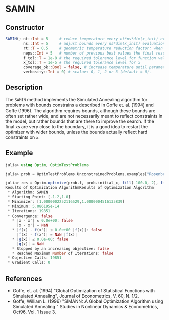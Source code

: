 # SAMIN
## Constructor
```julia
SAMIN(; nt::Int = 5     # reduce temperature every nt*ns*dim(x_init) evaluations
        ns::Int = 5     # adjust bounds every ns*dim(x_init) evaluations
        rt::T = 0.5     # geometric temperature reduction factor: when temp changes, new temp is t=rt*t
        neps::Int = 5   # number of previous best values the final result is compared to
        f_tol::T = 1e-8 # the required tolerance level for function value comparisons
        x_tol::T = 1e-5 # the required tolerance level for x
        coverage_ok::Bool = false, # increase temperature until parameter space is covered
        verbosity::Int = 0) # scalar: 0, 1, 2 or 3 (default = 0).
```
## Description
The `SAMIN` method implements the Simulated Annealing algorithm for problems with
bounds constrains a described in Goffe et. al. (1994) and Goffe (1996). The
algorithm requires bounds, although these bounds are often set rather wide, and
are not necessarily meant to reflect constraints in the model, but rather bounds
that are there to improve the search. If the final `x`s are very close to the boundary,
it is a good idea to restart the optimizer with wider bounds, unless the bounds
actually reflect hard constraints on `x`.

## Example
```julia
julia> using Optim, OptimTestProblems

julia> prob = OptimTestProblems.UnconstrainedProblems.examples["Rosenbrock"];

julia> res = Optim.optimize(prob.f, prob.initial_x, fill(-100.0, 2), fill(100.0, 2), SAMIN(rt=0.9), Optim.Options(iterations=20000))
Results of Optimization AlgorithmResults of Optimization Algorithm
 * Algorithm: SAMIN
 * Starting Point: [-1.2,1.0]
 * Minimizer: [1.0000002252116529,1.0000004516135839]
 * Minimum: 5.086195e-14
 * Iterations: 19851
 * Convergence: false
   * |x - x'| ≤ 0.0e+00: false 
     |x - x'| = NaN 
   * |f(x) - f(x')| ≤ 0.0e+00 |f(x)|: false
     |f(x) - f(x')| = NaN |f(x)|
   * |g(x)| ≤ 0.0e+00: false 
     |g(x)| = NaN 
   * Stopped by an increasing objective: false
   * Reached Maximum Number of Iterations: false
 * Objective Calls: 19851
 * Gradient Calls: 0
```

## References
 - Goffe, et. al. (1994) "Global Optimization of Statistical Functions with Simulated Annealing", Journal of Econometrics, V. 60, N. 1/2.
 - Goffe, William L. (1996) "SIMANN: A Global Optimization Algorithm using Simulated Annealing " Studies in Nonlinear Dynamics & Econometrics, Oct96, Vol. 1 Issue 3.
